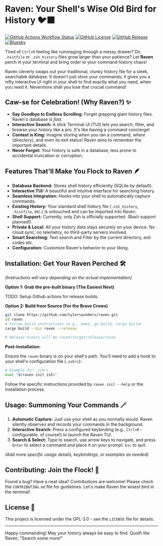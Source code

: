 # Raven: Your Shell's Wise Old Bird for History 🐦‍⬛

[![GitHub Actions Workflow Status](https://img.shields.io/github/actions/workflow/status/tylersaunders/raven/ci.yml)](https://github.com/tylersaunders/raven/actions/workflows/ci.yml)
[![GitHub License](https://img.shields.io/github/license/tylersaunders/raven)](https://github.com/tylersaunders/raven/blob/main/LICENSE)
[![GitHub Release](https://img.shields.io/github/v/release/tylersaunders/raven)](https://github.com/tylersaunders/raven/releases/latest)
[![Bluesky](https://img.shields.io/badge/Bluesky-0285FF?logo=bluesky&logoColor=fff)](https://bsky.app/profile/tyler.thesummit.dev)

Tired of `Ctrl+R` feeling like rummaging through a messy drawer? Do `.histfile` or `.zsh_history` files grow larger than your patience? Let **Raven** perch in your terminal and bring order to your command history chaos!

Raven cleverly swaps out your traditional, clunky history file for a sleek, searchable database. It doesn't just *store* your commands; it gives you a nifty interactive UI right in your shell to find exactly what you need, when you need it. Nevermore shall you lose that crucial command!

## Caw-se for Celebration! (Why Raven?) ✨

*   **Say Goodbye to Endless Scrolling:** Forget grepping giant history files. Raven's database is *fast*.
*   **Interactive Search:** A slick Terminal UI (TUI) lets you search, filter, and browse your history like a pro. It's like having a command concierge!
*   **Context is King:** Imagine storing *when* you ran a command, *where* (directory), and even its exit status! Raven aims to remember the important details.
*   **Never Forget:** Your history is safe in a database, less prone to accidental truncation or corruption.

## Features That'll Make You Flock to Raven 🪶

*   **Database Backend:** Stores shell history efficiently (SQLite by default).
*   **Interactive TUI:** A beautiful and intuitive interface for searching history.
*   **Seamless Integration:** Hooks into your shell to automatically capture commands.
*   **Existing History:** Your standard shell history file (`.zsh_history`, `.histfile`, etc.) is untouched and can be imported into Raven.
*   **Shell Support:** Currently, only Zsh is officially supported. (Bash support planned!)
*   **Private & Local:** All your history data stays securely on your device. No cloud sync, no telemetry, no third-party servers involved.
*   **Smart Searching:** Text search and Filter by the current directory, exit codes etc.
*   **Configuration:** Customize Raven's behavior to your liking.

## Installation: Get Your Raven Perched 🛠️

*(Instructions will vary depending on the actual implementation)*

**Option 1: Grab the pre-built binary (The Easiest Nest)**

TODO: Setup Github actions for release builds.

**Option 2: Build from Source (For the Brave Crows)**

```sh
git clone https://github.com/tylersaunders/raven.git
cd raven
# Follow build instructions (e.g., make, go build, cargo build)
cargo build --bin raven --release

# Release binary will be raven/target/release/raven
```

**Post-Installation:**

Ensure the `raven` binary is on your shell's path.
You'll need to add a hook to your shell's configuration file (`.zshrc`):

```sh
# Example for .zshrc
eval "$(raven init zsh)"
```

Follow the specific instructions provided by `raven init --help` or the installation process.

## Usage: Summoning Your Commands 🪄

1.  **Automatic Capture:** Just use your shell as you normally would. Raven silently observes and records your commands in the background.
2.  **Interactive Search:** Press a configured keybinding (e.g., `Ctrl+R` - configurable, of course!) to launch the Raven TUI.
3.  **Search & Select:** Type to search, use arrow keys to navigate, and press `Enter` to select a command and place it on your prompt. `Esc` to quit.

*(Add more specific usage details, keybindings, or examples as needed)*

## Contributing: Join the Flock! 🤝

Found a bug? Have a neat idea? Contributions are welcome! Please check the `CONTRIBUTING.md` file for guidelines. Let's make Raven the wisest bird in the terminal!

## License 📜

This project is licensed under the GPL-3.0 - see the `LICENSE` file for details.

---

Happy commanding! May your history always be easy to find. Quoth the Raven, "Search some more!"
